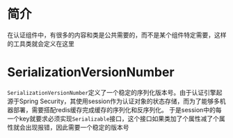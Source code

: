 # 简介

在认证组件中，有很多的内容和类是公共需要的，而不是某个组件特定需要，这样的工具类就会定义在这里

# SerializationVersionNumber

`SerializationVersionNumber`定义了一个稳定的序列化版本号。由于认证引擎起源于Spring
Security，其使用session作为认证对象的状态存储，而为了能够多机器部署，需要搭配redis缓存完成缓存的序列化和反序列化。
于是session中的每一个key就要求必须实现`Serializable`接口，这个接口如果类加了个属性减了个属性就会出现报错，因此需要一个稳定的版本号

